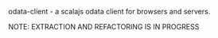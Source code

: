 odata-client - a scalajs odata client for browsers and servers.

NOTE: EXTRACTION AND REFACTORING IS IN PROGRESS
